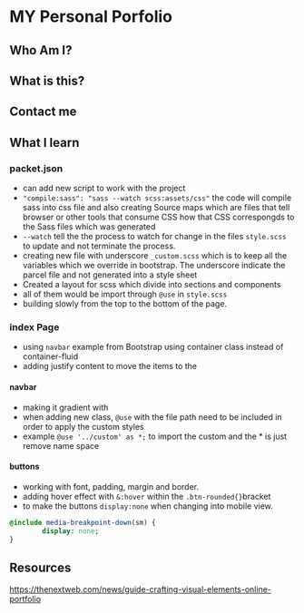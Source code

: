 # MY Personal Porfolio

## Who Am I?

## What is this?

## Contact me

## What I learn

### packet.json

- can add new script to work with the project
- `"compile:sass": "sass --watch scss:assets/css"` the code will compile sass into css file and also creating Source maps which are files that tell browser or other tools that consume CSS how that CSS correspongds to the Sass files which was generated
- `--watch` tell the the process to watch for change in the files `style.scss` to update and not terminate the process.
- creating new file with underscore `_custom.scss` which is to keep all the variables which we override in bootstrap. The underscore indicate the parcel file and not generated into a style sheet
- Created a layout for scss which divide into sections and components
- all of them would be import through `@use` in `style.scss`
- building slowly from the top to the bottom of the page.

### index Page

- using `navbar` example from Bootstrap using container class instead of container-fluid
- adding justify content to move the items to the

#### navbar
-  making it gradient with 
-  when adding new class, `@use` with the file path need to be included in order to apply the custom styles
-  example `@use '../custom' as *;` to import the custom and the * is just remove name space

#### buttons

- working with font, padding, margin and border.
- adding hover effect with `&:hover` within the `.btn-rounded{}`bracket
- to make the buttons `display:none` when changing into mobile view.  
  
``` sass
@include media-breakpoint-down(sm) {
        display: none;
}
```

## Resources

https://thenextweb.com/news/guide-crafting-visual-elements-online-portfolio  
